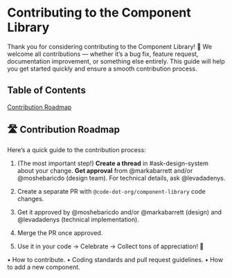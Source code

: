 # Contributing to the Component Library

Thank you for considering contributing to the Component Library! 🎉
We welcome all contributions — whether it’s a bug fix, feature request, documentation improvement, or something else entirely.
This guide will help you get started quickly and ensure a smooth contribution process.

## Table of Contents

[Contribution Roadmap](#-contribution-roadmap)

## 🛣️ Contribution Roadmap

Here’s a quick guide to the contribution process:

1. (The most important step!) **Create a thread** in #ask-design-system about your change.
   **Get approval** from @markabarrett and/or @moshebaricdo (design team).
   For technical details, ask @levadadenys.
2. Create a separate PR with `@code-dot-org/component-library` code changes.

3. Get it approved by @moshebaricdo and/or @markabarrett (design) and @levadadenys (technical implementation).

4. Merge the PR once approved.

5. Use it in your code → Celebrate → Collect tons of appreciation! 🎉

• How to contribute.
• Coding standards and pull request guidelines.
• How to add a new component.
